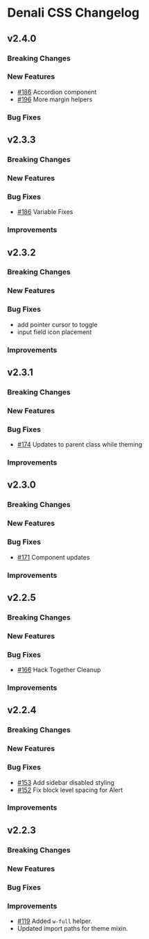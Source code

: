 # Denali CSS Changelog

## v2.4.0

### Breaking Changes

### New Features
 - [#186](https://github.com/denali-design/denali-css/pull/186) Accordion component
 - [#196](https://github.com/denali-design/denali-css/pull/196) More margin helpers
### Bug Fixes


## v2.3.3

### Breaking Changes

### New Features

### Bug Fixes
- [#186](https://github.com/denali-design/denali-css/pull/186) Variable Fixes

### Improvements


## v2.3.2

### Breaking Changes

### New Features

### Bug Fixes
- add pointer cursor to toggle
- input field icon placement

### Improvements


## v2.3.1

### Breaking Changes

### New Features

### Bug Fixes
- [#174](https://github.com/denali-design/denali-css/pull/174) Updates to parent class while theming 

### Improvements

## v2.3.0

### Breaking Changes

### New Features

### Bug Fixes
- [#171](https://github.com/denali-design/denali-css/pull/171) Component updates

### Improvements


## v2.2.5

### Breaking Changes

### New Features

### Bug Fixes
- [#166](https://github.com/denali-design/denali-css/pull/166) Hack Together Cleanup

### Improvements

## v2.2.4

### Breaking Changes

### New Features

### Bug Fixes
- [#153](https://github.com/denali-design/denali-css/153/153) Add sidebar disabled styling
- [#152](https://github.com/denali-design/denali-css/153/152) Fix block level spacing for Alert

### Improvements


## v2.2.3

### Breaking Changes

### New Features

### Bug Fixes

### Improvements
- [#119](https://github.com/denali-design/denali-css/issues/119) Added `w-full` helper.
- Updated import paths for theme mixin.

